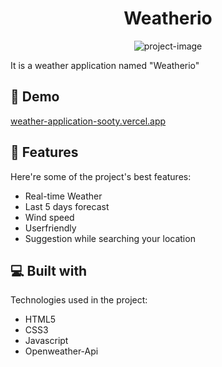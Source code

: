 <h1 align="center" id="title">Weatherio</h1>

<p align="center"><img src="https://github.com/Dhruvabhat24/WeatherApplication/weather.png?raw=true" alt="project-image"></p>

<p id="description">It is a weather application named "Weatherio"</p>

<h2>🚀 Demo</h2>

[weather-application-sooty.vercel.app](https://weather-application-steel-ten.vercel.app/#/current-location)

  
  
<h2>🧐 Features</h2>

Here're some of the project's best features:

*   Real-time Weather
*   Last 5 days forecast
*   Wind speed
*   Userfriendly
*   Suggestion while searching your location

  
  
<h2>💻 Built with</h2>

Technologies used in the project:

*   HTML5
*   CSS3
*   Javascript
*   Openweather-Api

